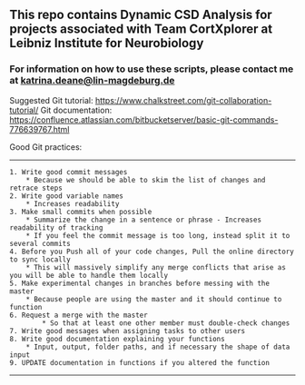 ## This repo contains Dynamic CSD Analysis for projects associated with Team CortXplorer at Leibniz Institute for Neurobiology

### For information on how to use these scripts, please contact me at katrina.deane@lin-magdeburg.de 

Suggested Git tutorial: https://www.chalkstreet.com/git-collaboration-tutorial/
Git documentation: https://confluence.atlassian.com/bitbucketserver/basic-git-commands-776639767.html


Good Git practices:
***
	1. Write good commit messages
		* Because we should be able to skim the list of changes and retrace steps
	2. Write good variable names
		* Increases readability
	3. Make small commits when possible
		* Summarize the change in a sentence or phrase - Increases readability of tracking
		* If you feel the commit message is too long, instead split it to several commits
	4. Before you Push all of your code changes, Pull the online directory to sync locally 
		* This will massively simplify any merge conflicts that arise as you will be able to handle them locally
	5. Make experimental changes in branches before messing with the master
		* Because people are using the master and it should continue to function 
	6. Request a merge with the master 
        	* So that at least one other member must double-check changes 
	7. Write good messages when assigning tasks to other users
	8. Write good documentation explaining your functions
		* Input, output, folder paths, and if necessary the shape of data input
	9. UPDATE documentation in functions if you altered the function
	
***
			
 
